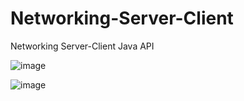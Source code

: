# Networking-Server-Client
Networking Server-Client Java API

![image](https://user-images.githubusercontent.com/24220136/234187964-08df0228-f730-497e-ba56-7f45ff64722d.png)

![image](https://user-images.githubusercontent.com/24220136/234188058-dac6fc14-328b-4d62-9db2-79d90063d92c.png)



